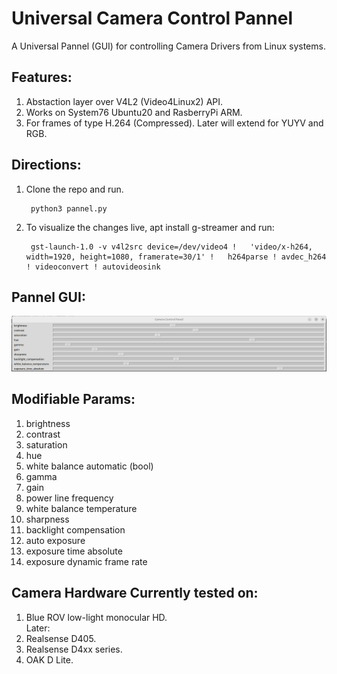 # Universal Camera Control Pannel
A Universal Pannel (GUI) for controlling Camera Drivers from Linux systems. 

## Features:
1. Abstaction layer over V4L2 (Video4Linux2) API.
2. Works on System76 Ubuntu20 and RasberryPi ARM. 
3. For frames of type H.264 (Compressed). Later will extend for YUYV and RGB. 

## Directions:
1. Clone the repo and run.
    
        python3 pannel.py

2. To visualize the changes live, apt install g-streamer and run:

        gst-launch-1.0 -v v4l2src device=/dev/video4 !   'video/x-h264, width=1920, height=1080, framerate=30/1' !   h264parse ! avdec_h264 ! videoconvert ! autovideosink

## Pannel GUI:
<p align="center">
  <img src="/GUI.png" alt="Alt text" width="800"/>
</p>


## Modifiable Params: 
1. brightness
2. contrast
3. saturation
4. hue
5. white balance automatic (bool)
6. gamma
7. gain
8. power line frequency
9. white balance temperature
10. sharpness
11. backlight compensation
12. auto exposure
13. exposure time absolute
14. exposure dynamic frame rate
    
## Camera Hardware Currently tested on:
1. Blue ROV low-light monocular HD.
</br> Later:
2. Realsense D405.
3. Realsense D4xx series.
4. OAK D Lite.





